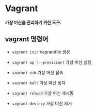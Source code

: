 # Vagrant
**가상 머신을 관리하기 위한 도구.**

## vagrant 명령어

- `vagrant init` Vagrantfile 생성

- `vagrant up (--provision)` 가상 머신 실행

- `vagrant ssh` 가상 머신 접속

- `vagrant halt` 가상 머신 정지 

- `vagrant reload` 가상 머신 재시동

- `vagrant destory` 가상 머신 제거